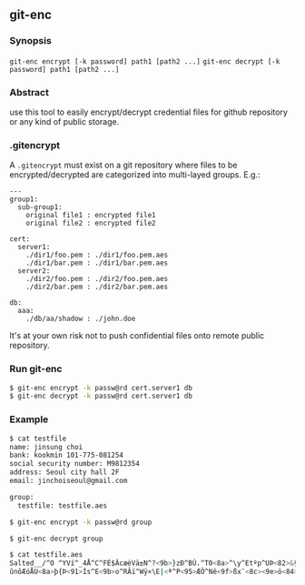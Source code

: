 ## git-enc


### Synopsis
``` git-enc encrypt [-k password] path1 [path2 ...] ```
``` git-enc decrypt [-k password] path1 [path2 ...] ```


### Abstract
use this tool to easily encrypt/decrypt credential files for github repository or any kind of public storage.


### .gitencrypt
A `.gitencrypt` must exist on a git repository where files to be encrypted/decrypted are categorized into multi-layed groups. E.g.:
```
---
group1:
  sub-group1:
    original file1 : encrypted file1
    original file2 : encrypted file2

cert:
  server1:
    ./dir1/foo.pem : ./dir1/foo.pem.aes
    ./dir1/bar.pem : ./dir1/bar.pem.aes
  server2:
    ./dir2/foo.pem : ./dir2/foo.pem.aes
    ./dir2/bar.pem : ./dir2/bar.pem.aes

db:
  aaa:
    ./db/aa/shadow : ./john.doe
```

It's at your own risk not to push confidential files onto remote public repository.


### Run git-enc
```bash
$ git-enc encrypt -k passw@rd cert.server1 db
$ git-enc decrypt -k passw@rd cert.server1 db
```

### Example

```bash
$ cat testfile
name: jinsung choi
bank: kookmin 101-775-081254
social security number: M9812354
address: Seoul city hall 2F
email: jinchoiseoul@gmail.com
```

```bash
group:
  testfile: testfile.aes
```

```bash
$ git-enc encrypt -k passw@rd group
```

```bash
$ git-enc decrypt group
```

```bash
$ cat testfile.aes
Salted__/^O ^YVí^_4Å^C^FÉ$ÂcæéVä±N^?<9b>}zÐ^BÚ.^T0<8a>^\y^Etºp^UÞ<82>&§ø<92>g<80>¬<80>ªêK®<98>Þ<8e>ý^^}
ûnôÆóÅU<8a>þ{Þ<91>Ís^E<9b>o^RÂï^Wÿ×\E|<ª^P<95>ÆÒ^Nê<9f>ßx¯<8c><9e>ö<84><87>½3Ä^[^RÈSÄ<8b>»E'O~Ãd^Aùû¯<8f>È,ßkÌ^X<98>^[+:Q ^Pñc:º,;^MtTñÝ©g>ï
```
